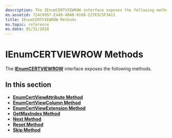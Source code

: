 ```yaml
---
description: The IEnumCERTVIEWROW interface exposes the following methods.
ms.assetid: 724C6957-E449-48AB-916B-227E3C5F3A11
title: IEnumCERTVIEWROW Methods
ms.topic: reference
ms.date: 05/31/2018
---
```


# IEnumCERTVIEWROW Methods

The [**IEnumCERTVIEWROW**](/windows/desktop/api/Certview/nn-certview-ienumcertviewrow) interface exposes the following methods.

## In this section

-   [**EnumCertViewAttribute Method**](/windows/desktop/api/Certview/nf-certview-ienumcertviewrow-enumcertviewattribute)
-   [**EnumCertViewColumn Method**](/windows/desktop/api/Certview/nf-certview-ienumcertviewrow-enumcertviewcolumn)
-   [**EnumCertViewExtension Method**](/windows/desktop/api/Certview/nf-certview-ienumcertviewrow-enumcertviewextension)
-   [**GetMaxIndex Method**](/windows/desktop/api/Certview/nf-certview-ienumcertviewrow-getmaxindex)
-   [**Next Method**](/windows/desktop/api/Certview/nf-certview-ienumcertviewrow-next)
-   [**Reset Method**](/windows/desktop/api/Certview/nf-certview-ienumcertviewrow-reset)
-   [**Skip Method**](/windows/desktop/api/Certview/nf-certview-ienumcertviewrow-skip)

 

 



